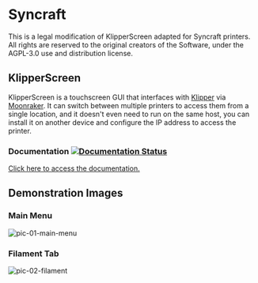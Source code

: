 # Syncraft
This is a legal modification of KlipperScreen adapted for Syncraft printers.
All rights are reserved to the original creators of the Software, under the AGPL-3.0 use and distribution license.

## KlipperScreen
KlipperScreen is a touchscreen GUI that interfaces with [Klipper](https://github.com/kevinOConnor/klipper) via [Moonraker](https://github.com/arksine/moonraker). It can switch between multiple printers to access them from a single location, and it doesn't even need to run on the same host, you can install it on another device and configure the IP address to access the printer.

### Documentation [![Documentation Status](https://readthedocs.org/projects/klipperscreen/badge/?version=latest)](https://klipperscreen.readthedocs.io/en/latest/?badge=latest)

[Click here to access the documentation.](https://klipperscreen.readthedocs.io/en/latest/)

## Demonstration Images

### Main Menu
![pic-01-main-menu](https://user-images.githubusercontent.com/110249038/228939829-c90b2cd4-4a9f-4d9e-b8b2-55ef0f088f64.png)

### Filament Tab
![pic-02-filament](https://user-images.githubusercontent.com/110249038/228939936-dcc34e33-4cb0-4c59-a8ad-fdd35f926911.png)
